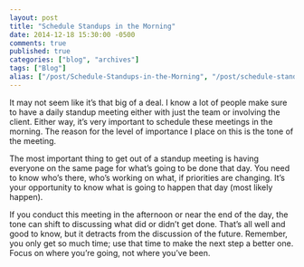 ```yaml
---
layout: post
title: "Schedule Standups in the Morning"
date: 2014-12-18 15:30:00 -0500
comments: true
published: true
categories: ["blog", "archives"]
tags: ["Blog"]
alias: ["/post/Schedule-Standups-in-the-Morning", "/post/schedule-standups-in-the-morning"]
---
```

<!-- more -->

<p>It may not seem like it’s that big of a deal. I know a lot of people make sure to have a daily standup meeting either with just the team or involving the client. Either way, it’s very important to schedule these meetings in the morning. The reason for the level of importance I place on this is the tone of the meeting.</p>  <p>The most important thing to get out of a standup meeting is having everyone on the same page for what’s going to be done that day. You need to know who’s there, who’s working on what, if priorities are changing. It’s your opportunity to know what is going to happen that day (most likely happen).</p>  <p>If you conduct this meeting in the afternoon or near the end of the day, the tone can shift to discussing what did or didn’t get done. That’s all well and good to know, but it detracts from the discussion of the future. Remember, you only get so much time; use that time to make the next step a better one. Focus on where you’re going, not where you’ve been.</p>
